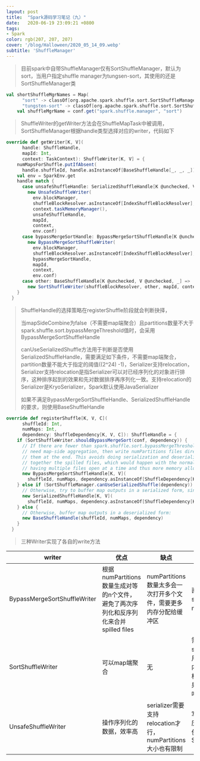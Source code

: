 ```yaml
---
layout: post
title:  "Spark源码学习笔记（九）"
date:   2020-06-19 23:09:21 +0800
tags:
- Spark
color: rgb(207, 207, 207)
cover: '/blog/Halloween/2020_05_14_09.webp'
subtitle: 'ShuffleManager'
---
```

> 目前spark中自带ShuffleManager仅有SortShuffleManager，默认为sort，当用户指定shuffle manager为tungsen-sort，其使用的还是SortShuffleManager类

```scala
val shortShuffleMgrNames = Map(
      "sort" -> classOf[org.apache.spark.shuffle.sort.SortShuffleManager].getName,
      "tungsten-sort" -> classOf[org.apache.spark.shuffle.sort.SortShuffleManager].getName)
    val shuffleMgrName = conf.get("spark.shuffle.manager", "sort")
```

> ShuffleWriter的getWriter方法会在ShuffleMapTask中被调用，SortShuffleManager根据handle类型选择对应的writer，代码如下

```scala
override def getWriter[K, V](
      handle: ShuffleHandle,
      mapId: Int,
      context: TaskContext): ShuffleWriter[K, V] = {
    numMapsForShuffle.putIfAbsent(
      handle.shuffleId, handle.asInstanceOf[BaseShuffleHandle[_, _, _]].numMaps)
    val env = SparkEnv.get
    handle match {
      case unsafeShuffleHandle: SerializedShuffleHandle[K @unchecked, V @unchecked] =>
        new UnsafeShuffleWriter(
          env.blockManager,
          shuffleBlockResolver.asInstanceOf[IndexShuffleBlockResolver],
          context.taskMemoryManager(),
          unsafeShuffleHandle,
          mapId,
          context,
          env.conf)
      case bypassMergeSortHandle: BypassMergeSortShuffleHandle[K @unchecked, V @unchecked] =>
        new BypassMergeSortShuffleWriter(
          env.blockManager,
          shuffleBlockResolver.asInstanceOf[IndexShuffleBlockResolver],
          bypassMergeSortHandle,
          mapId,
          context,
          env.conf)
      case other: BaseShuffleHandle[K @unchecked, V @unchecked, _] =>
        new SortShuffleWriter(shuffleBlockResolver, other, mapId, context)
    }
  }
```

> ShuffleHandle的选择策略在registerShuffle阶段就会判断抉择，
> 
> 当mapSideCombine为false（不需要map端聚合）且partitions数量不大于spark.shuffle.sort.bypassMergeThreshold值时，会采用BypassMergeSortShuffleHandle
> 
> canUseSerializedShuffle方法用于判断是否使用SerializedShuffleHandle，需要满足如下条件，不需要map端聚合，partition数量不能大于指定的阈值((2^24) -1)，Serializer支持relocation，Serializer支持relocation是指Serializer可以对已经序列化的对象进行排序，这种排序起到的效果和先对数据排序再序列化一致。支持relocation的Serializer是KryoSerializer，Spark默认使用JavaSerializer
> 
> 如果不满足BypassMergeSortShuffleHandle、SerializedShuffleHandle的要求，则使用BaseShuffleHandle

```scala
override def registerShuffle[K, V, C](
      shuffleId: Int,
      numMaps: Int,
      dependency: ShuffleDependency[K, V, C]): ShuffleHandle = {
    if (SortShuffleWriter.shouldBypassMergeSort(conf, dependency)) {
      // If there are fewer than spark.shuffle.sort.bypassMergeThreshold partitions and we don't
      // need map-side aggregation, then write numPartitions files directly and just concatenate
      // them at the end. This avoids doing serialization and deserialization twice to merge
      // together the spilled files, which would happen with the normal code path. The downside is
      // having multiple files open at a time and thus more memory allocated to buffers.
      new BypassMergeSortShuffleHandle[K, V](
        shuffleId, numMaps, dependency.asInstanceOf[ShuffleDependency[K, V, V]])
    } else if (SortShuffleManager.canUseSerializedShuffle(dependency)) {
      // Otherwise, try to buffer map outputs in a serialized form, since this is more efficient:
      new SerializedShuffleHandle[K, V](
        shuffleId, numMaps, dependency.asInstanceOf[ShuffleDependency[K, V, V]])
    } else {
      // Otherwise, buffer map outputs in a deserialized form:
      new BaseShuffleHandle(shuffleId, numMaps, dependency)
    }
  }
```

> 三种Writer实现了各自的write方法
 
 writer | 优点 | 缺点 | 特点 | 对应handle
---|---|---|---|---
BypassMergeSortShuffleWriter | 根据numPartitions数量生成对等的n个文件，避免了两次序列化和反序列化来合并spilled files | numPartitions数量太多会一次打开多个文件，需要更多内存分配给缓冲区 | 直接写磁盘，没有sort/spill阶段，最后会merge文件 | BypassMergeSortShuffleHandle
SortShuffleWriter | 可以map端聚合 | 无 | 需要经历sort/spill/merge，使用ExternalSorter，写内存缓冲区有2种结构，哈希表和数组，如果需要map端聚合则用哈希表 | BaseShuffleHandle
UnsafeShuffleWriter | 操作序列化的数据，效率高 | serializer需要支持relocation才行，numPartitions大小也有限制 | 写入内存buffer中，经历sort/spill/merge，使用ShuffleExternalSorter | SerializedShuffleHandle
 

 

